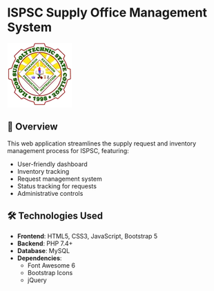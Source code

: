 # ISPSC Supply Office Management System

![ISPSC Logo](InventorySystem/images/logo.png)
## 📌 Overview
This web application streamlines the supply request and inventory management process for ISPSC, featuring:
- User-friendly dashboard
- Inventory tracking
- Request management system
- Status tracking for requests
- Administrative controls

## 🛠️ Technologies Used
- **Frontend**: HTML5, CSS3, JavaScript, Bootstrap 5
- **Backend**: PHP 7.4+
- **Database**: MySQL
- **Dependencies**: 
  - Font Awesome 6
  - Bootstrap Icons
  - jQuery


